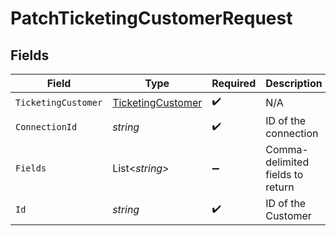 # PatchTicketingCustomerRequest


## Fields

| Field                                                             | Type                                                              | Required                                                          | Description                                                       |
| ----------------------------------------------------------------- | ----------------------------------------------------------------- | ----------------------------------------------------------------- | ----------------------------------------------------------------- |
| `TicketingCustomer`                                               | [TicketingCustomer](../../Models/Components/TicketingCustomer.md) | :heavy_check_mark:                                                | N/A                                                               |
| `ConnectionId`                                                    | *string*                                                          | :heavy_check_mark:                                                | ID of the connection                                              |
| `Fields`                                                          | List<*string*>                                                    | :heavy_minus_sign:                                                | Comma-delimited fields to return                                  |
| `Id`                                                              | *string*                                                          | :heavy_check_mark:                                                | ID of the Customer                                                |